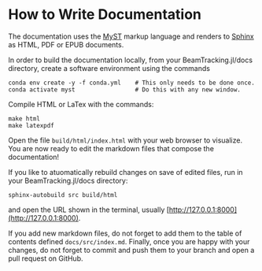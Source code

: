 # How to Write Documentation

The documentation uses the [MyST](https://mystmd.org/) markup language and renders to [Sphinx](https://www.sphinx-doc.org) as HTML, PDF or EPUB documents.

In order to build the documentation locally, from your BeamTracking.jl/docs directory, 
create a software environment using the commands
```{code} bash
conda env create -y -f conda.yml    # This only needs to be done once.
conda activate myst                 # Do this with any new window.
```

Compile HTML or LaTex with the commands:
```{code} bash
make html
make latexpdf
```

Open the file `build/html/index.html` with your web browser to visualize.
You are now ready to edit the markdown files that compose the documentation!

If you like to atuomatically rebuild changes on save of edited files, 
run in your BeamTracking.jl/docs directory:
```{code} bash
sphinx-autobuild src build/html
```
and open the URL shown in the terminal, usually [http://127.0.0.1:8000](http://127.0.0.1:8000).

If you add new markdown files, do not forget to add them to the table of contents defined `docs/src/index.md`.
Finally, once you are happy with your changes, do not forget to commit and push them to your branch and open a pull request on GitHub.
